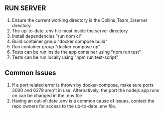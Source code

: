 RUN SERVER
----------
1. Ensure the current working directory is the Collins_Team_3/server directory
2. The up-to-date .env file must inside the server directory
3. Install dependencies "run npm ci"
4. Build container group "docker compose build"
5. Run container group "docker compose up"
6. Tests can be run inside the app container using "npm run test"
7. Tests can be run locally using "npm run test-script"

Common Issues
-------------
1. If a port related error is thrown by docker-compose, make sure ports 3000 and 6379 aren't in use. Alternatively, the port the nodejs app runs on can be changed in the .env file
2. Having an out-of-date .env is a common cause of issues, contact the repo owners for access to the up-to-date .env file.

